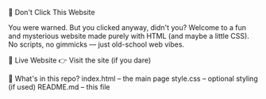 📛 Don't Click This Website

You were warned. But you clicked anyway, didn't you?
Welcome to a fun and mysterious website made purely with HTML (and maybe a little CSS). No scripts, no gimmicks — just old-school web vibes.

🔗 Live Website
👉 Visit the site (if you dare)

📂 What's in this repo?
index.html – the main page
style.css – optional styling (if used)
README.md – this file
